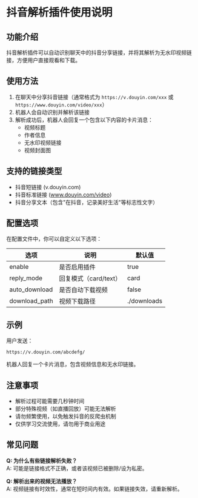# 抖音解析插件使用说明

## 功能介绍

抖音解析插件可以自动识别聊天中的抖音分享链接，并将其解析为无水印视频链接，方便用户直接观看和下载。

## 使用方法

1. 在聊天中分享抖音链接（通常格式为 `https://v.douyin.com/xxx` 或 `https://www.douyin.com/video/xxx`）
2. 机器人会自动识别并解析该链接
3. 解析成功后，机器人会回复一个包含以下内容的卡片消息：
   - 视频标题
   - 作者信息
   - 无水印视频链接
   - 视频封面图

## 支持的链接类型

- 抖音短链接 (v.douyin.com)
- 抖音标准链接 (www.douyin.com/video)
- 抖音分享文本（包含"在抖音，记录美好生活"等标志性文字）

## 配置选项

在配置文件中，你可以自定义以下选项：

| 选项 | 说明 | 默认值 |
|------|------|--------|
| enable | 是否启用插件 | true |
| reply_mode | 回复模式（card/text） | card |
| auto_download | 是否自动下载视频 | false |
| download_path | 视频下载路径 | ./downloads |

## 示例

用户发送：
```
https://v.douyin.com/abcdefg/
```

机器人回复一个卡片消息，包含视频信息和无水印链接。

## 注意事项

- 解析过程可能需要几秒钟时间
- 部分特殊视频（如直播回放）可能无法解析
- 请勿频繁使用，以免触发抖音的反爬虫机制
- 仅供学习交流使用，请勿用于商业用途

## 常见问题

**Q: 为什么有些链接解析失败？**  
A: 可能是链接格式不正确，或者该视频已被删除/设为私密。

**Q: 解析出来的视频无法播放？**  
A: 视频链接有时效性，通常在短时间内有效。如果链接失效，请重新解析。
